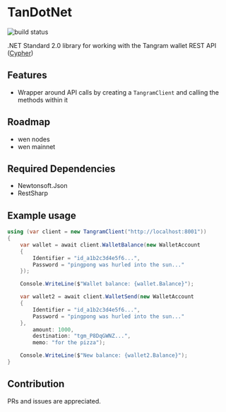 ﻿# TanDotNet
![build status](https://github.com/meany/TanDotNet/workflows/build/badge.svg "build status")

.NET Standard 2.0 library for working with the Tangram wallet REST API ([Cypher](https://github.com/tangramproject/Cypher))

Features
----
* Wrapper around API calls by creating a `TangramClient` and calling the methods within it

Roadmap
----
* wen nodes
* wen mainnet

Required Dependencies
----
* Newtonsoft.Json
* RestSharp

Example usage
----
```c#
using (var client = new TangramClient("http://localhost:8001"))
{
    var wallet = await client.WalletBalance(new WalletAccount
    {
        Identifier = "id_a1b2c3d4e5f6...",
        Password = "pingpong was hurled into the sun..."
    });

    Console.WriteLine($"Wallet balance: {wallet.Balance}");

    var wallet2 = await client.WalletSend(new WalletAccount
    {
        Identifier = "id_a1b2c3d4e5f6...",
        Password = "pingpong was hurled into the sun..."
    },
        amount: 1000,
        destination: "tgm_P8DqGWNZ...",
        memo: "for the pizza");

    Console.WriteLine($"New balance: {wallet2.Balance}");
}
```

Contribution
----
PRs and issues are appreciated. 